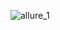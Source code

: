 ![allure_1](https://github.com/OlgaMelman/Allure/assets/107468964/c97fbf49-e7f8-465e-98d9-942a28b6aebf)
